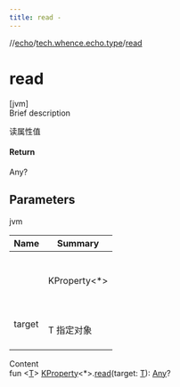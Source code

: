 ```yaml
---
title: read -
---
```

//[echo](../index.md)/[tech.whence.echo.type](index.md)/[read](read.md)



# read  
[jvm]  
Brief description  


读属性值



#### Return  


Any?



## Parameters  
  
jvm  
  
|  Name|  Summary| 
|---|---|
| <receiver>| <br><br>KProperty<*><br><br>
| target| <br><br>T 指定对象<br><br>
  
  
Content  
fun <[T](read.md)> [KProperty](https://kotlinlang.org/api/latest/jvm/stdlib/kotlin.reflect/-k-property/index.html)<*>.[read](read.md)(target: [T](read.md)): [Any](https://kotlinlang.org/api/latest/jvm/stdlib/kotlin/-any/index.html)?  



